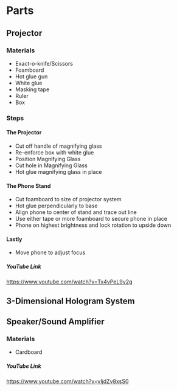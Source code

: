 # Parts

## Projector

### Materials

- Exact-o-knife/Scissors
- Foamboard
- Hot glue gun
- White glue
- Masking tape
- Ruler
- Box

### Steps

#### The Projector

- Cut off handle of magnifying glass
- Re-enforce box with white glue
- Position Magnifying Glass
- Cut hole in Magnifying Glass
- Hot glue magnifying glass in place

#### The Phone Stand

- Cut foamboard to size of projector system
- Hot glue perpendicularly to base
- Align phone to center of stand and trace out line
- Use either tape or more foamboard to secure phone in place
- Phone on highest brightness and lock rotation to upside down

#### Lastly

- Move phone to adjust focus

##### YouTube Link

https://www.youtube.com/watch?v=Tx4vPeL9y2g

## 3-Dimensional Hologram System

## Speaker/Sound Amplifier

### Materials

- Cardboard

##### YouTube Link

https://www.youtube.com/watch?v=vIjdZv8xsS0
